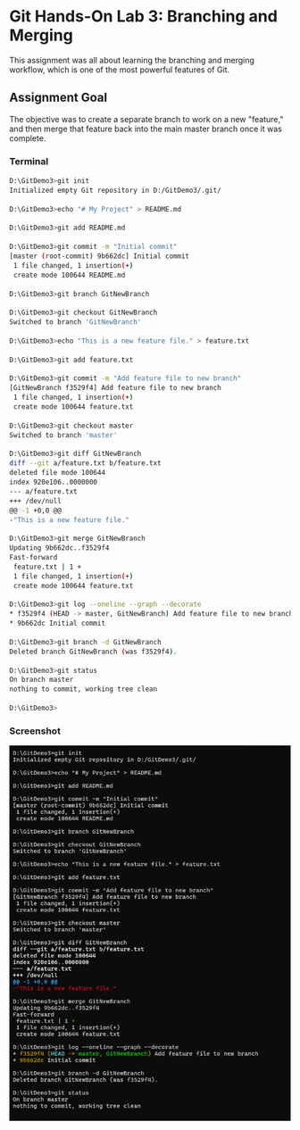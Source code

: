 # Git Hands-On Lab 3: Branching and Merging
This assignment was all about learning the branching and merging workflow, which is one of the most powerful features of Git.

## Assignment Goal
The objective was to create a separate branch to work on a new "feature," and then merge that feature back into the main master branch once it was complete.

### Terminal 

```bash
D:\GitDemo3>git init
Initialized empty Git repository in D:/GitDemo3/.git/

D:\GitDemo3>echo "# My Project" > README.md

D:\GitDemo3>git add README.md

D:\GitDemo3>git commit -m "Initial commit"
[master (root-commit) 9b662dc] Initial commit
 1 file changed, 1 insertion(+)
 create mode 100644 README.md

D:\GitDemo3>git branch GitNewBranch

D:\GitDemo3>git checkout GitNewBranch
Switched to branch 'GitNewBranch'

D:\GitDemo3>echo "This is a new feature file." > feature.txt

D:\GitDemo3>git add feature.txt

D:\GitDemo3>git commit -m "Add feature file to new branch"
[GitNewBranch f3529f4] Add feature file to new branch
 1 file changed, 1 insertion(+)
 create mode 100644 feature.txt

D:\GitDemo3>git checkout master
Switched to branch 'master'

D:\GitDemo3>git diff GitNewBranch
diff --git a/feature.txt b/feature.txt
deleted file mode 100644
index 920e106..0000000
--- a/feature.txt
+++ /dev/null
@@ -1 +0,0 @@
-"This is a new feature file."

D:\GitDemo3>git merge GitNewBranch
Updating 9b662dc..f3529f4
Fast-forward
 feature.txt | 1 +
 1 file changed, 1 insertion(+)
 create mode 100644 feature.txt

D:\GitDemo3>git log --oneline --graph --decorate
* f3529f4 (HEAD -> master, GitNewBranch) Add feature file to new branch
* 9b662dc Initial commit

D:\GitDemo3>git branch -d GitNewBranch
Deleted branch GitNewBranch (was f3529f4).

D:\GitDemo3>git status
On branch master
nothing to commit, working tree clean

D:\GitDemo3>
```

### Screenshot 

![output](https://github.com/SudipSarkar1193/Digital-Nurture-4.0-JavaFSE/blob/main/Week8_Git/3.%20Git-HOL/Screenshot/Screenshot%202025-08-08%20003047.png?raw=true)
